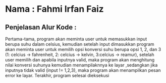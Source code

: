 # Nama : Fahmi Irfan Faiz

## Penjelasan Alur Kode : 
Pertama-tama, program akan meminta user untuk memasukkan input berupa suhu dalam celsius, 
kemudian setelah input dimasukkan program akan meminta user untuk memilih opsi konversi suhu berupa opsi 1, 2, dan 3
(1: celcius -> fahrenheit, 2: celcius -> kelvin, 3:celcius -> reamur),
setelah user memilih dan apabila inputnya valid, maka program akan menghitung nilai konversi suhunya kemudian menampilaknnya ke layar
,sedangkan jika inputnya tidak valid (input != 1,2,3), maka program akan menampilkan pesan error ke layar.
Terakhir, program selesai dieksekusi
